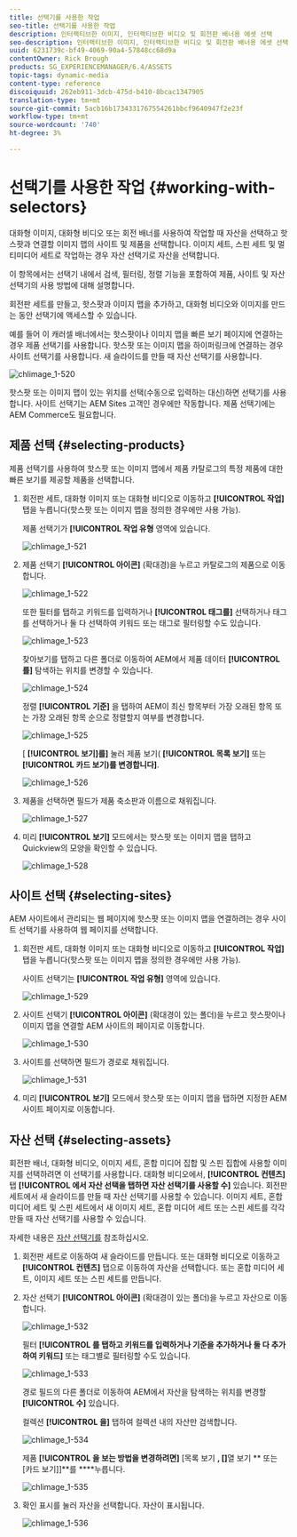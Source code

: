 ```yaml
---
title: 선택기를 사용한 작업
seo-title: 선택기를 사용한 작업
description: 인터랙티브한 이미지, 인터랙티브한 비디오 및 회전판 배너용 에셋 선택
seo-description: 인터랙티브한 이미지, 인터랙티브한 비디오 및 회전판 배너용 에셋 선택
uuid: 6231739c-bf49-4069-90a4-57848cc68d9a
contentOwner: Rick Brough
products: SG_EXPERIENCEMANAGER/6.4/ASSETS
topic-tags: dynamic-media
content-type: reference
discoiquuid: 262eb911-3dcb-475d-b410-8bcac1347905
translation-type: tm+mt
source-git-commit: 5acb16b1734331767554261bbcf9640947f2e23f
workflow-type: tm+mt
source-wordcount: '740'
ht-degree: 3%

---
```



# 선택기를 사용한 작업 {#working-with-selectors}

대화형 이미지, 대화형 비디오 또는 회전 배너를 사용하여 작업할 때 자산을 선택하고 핫스팟과 연결할 이미지 맵의 사이트 및 제품을 선택합니다. 이미지 세트, 스핀 세트 및 멀티미디어 세트로 작업하는 경우 자산 선택기로 자산을 선택합니다.

이 항목에서는 선택기 내에서 검색, 필터링, 정렬 기능을 포함하여 제품, 사이트 및 자산 선택기의 사용 방법에 대해 설명합니다.

회전판 세트를 만들고, 핫스팟과 이미지 맵을 추가하고, 대화형 비디오와 이미지를 만드는 동안 선택기에 액세스할 수 있습니다.

예를 들어 이 캐러셀 배너에서는 핫스팟이나 이미지 맵을 빠른 보기 페이지에 연결하는 경우 제품 선택기를 사용합니다. 핫스팟 또는 이미지 맵을 하이퍼링크에 연결하는 경우 사이트 선택기를 사용합니다. 새 슬라이드를 만들 때 자산 선택기를 사용합니다.

![chlimage_1-520](assets/chlimage_1-520.png)

핫스팟 또는 이미지 맵이 있는 위치를 선택(수동으로 입력하는 대신)하면 선택기를 사용합니다. 사이트 선택기는 AEM Sites 고객인 경우에만 작동합니다. 제품 선택기에는 AEM Commerce도 필요합니다.

## 제품 선택 {#selecting-products}

제품 선택기를 사용하여 핫스팟 또는 이미지 맵에서 제품 카탈로그의 특정 제품에 대한 빠른 보기를 제공할 제품을 선택합니다.

1. 회전판 세트, 대화형 이미지 또는 대화형 비디오로 이동하고 **[!UICONTROL 작업]** 탭을 누릅니다(핫스팟 또는 이미지 맵을 정의한 경우에만 사용 가능).

   제품 선택기가 **[!UICONTROL 작업 유형** 영역에 있습니다.

   ![chlimage_1-521](assets/chlimage_1-521.png)

1. 제품 선택기 **[!UICONTROL 아이콘]** (확대경)을 누르고 카탈로그의 제품으로 이동합니다.

   ![chlimage_1-522](assets/chlimage_1-522.png)

   또한 필터를 탭하고 키워드를 입력하거나 **[!UICONTROL 태그를]** 선택하거나 태그를 선택하거나 둘 다 선택하여 키워드 또는 태그로 필터링할 수도 있습니다.

   ![chlimage_1-523](assets/chlimage_1-523.png)

   찾아보기를 탭하고 다른 폴더로 이동하여 AEM에서 제품 데이터 **[!UICONTROL 를]** 탐색하는 위치를 변경할 수 있습니다.

   ![chlimage_1-524](assets/chlimage_1-524.png)

   정렬 **[!UICONTROL 기준]** 을 탭하여 AEM이 최신 항목부터 가장 오래된 항목 또는 가장 오래된 항목 순으로 정렬할지 여부를 변경합니다.

   ![chlimage_1-525](assets/chlimage_1-525.png)

   [ **[!UICONTROL 보기]를]** 눌러 제품 보기( **[!UICONTROL 목록 보기]** 또는 **[!UICONTROL 카드 보기)를 변경합니다]**.

   ![chlimage_1-526](assets/chlimage_1-526.png)

1. 제품을 선택하면 필드가 제품 축소판과 이름으로 채워집니다.

   ![chlimage_1-527](assets/chlimage_1-527.png)

1. 미리 **[!UICONTROL 보기]** 모드에서는 핫스팟 또는 이미지 맵을 탭하고 Quickview의 모양을 확인할 수 있습니다.

   ![chlimage_1-528](assets/chlimage_1-528.png)

## 사이트 선택 {#selecting-sites}

AEM 사이트에서 관리되는 웹 페이지에 핫스팟 또는 이미지 맵을 연결하려는 경우 사이트 선택기를 사용하여 웹 페이지를 선택합니다.

1. 회전판 세트, 대화형 이미지 또는 대화형 비디오로 이동하고 **[!UICONTROL 작업]** 탭을 누릅니다(핫스팟 또는 이미지 맵을 정의한 경우에만 사용 가능).

   사이트 선택기는 **[!UICONTROL 작업 유형]** 영역에 있습니다.

   ![chlimage_1-529](assets/chlimage_1-529.png)

1. 사이트 선택기 **[!UICONTROL 아이콘]** (확대경이 있는 폴더)을 누르고 핫스팟이나 이미지 맵을 연결할 AEM 사이트의 페이지로 이동합니다.

   ![chlimage_1-530](assets/chlimage_1-530.png)

1. 사이트를 선택하면 필드가 경로로 채워집니다.

   ![chlimage_1-531](assets/chlimage_1-531.png)

1. 미리 **[!UICONTROL 보기]** 모드에서 핫스팟 또는 이미지 맵을 탭하면 지정한 AEM 사이트 페이지로 이동합니다.

## 자산 선택 {#selecting-assets}

회전판 배너, 대화형 비디오, 이미지 세트, 혼합 미디어 집합 및 스핀 집합에 사용할 이미지를 선택하려면 이 선택기를 사용합니다. 대화형 비디오에서, **[!UICONTROL 컨텐츠]** 탭 **[!UICONTROL 에서 자산 선택을 탭하면 자산 선택기를 사용할 수]** 있습니다. 회전판 세트에서 새 슬라이드를 만들 때 자산 선택기를 사용할 수 있습니다. 이미지 세트, 혼합 미디어 세트 및 스핀 세트에서 새 이미지 세트, 혼합 미디어 세트 또는 스핀 세트를 각각 만들 때 자산 선택기를 사용할 수 있습니다.

자세한 내용은 [자산 선택기를](asset-selector.md) 참조하십시오.

1. 회전판 세트로 이동하여 새 슬라이드를 만듭니다. 또는 대화형 비디오로 이동하고 **[!UICONTROL 컨텐츠]** 탭으로 이동하여 자산을 선택합니다. 또는 혼합 미디어 세트, 이미지 세트 또는 스핀 세트를 만듭니다.
1. 자산 선택기 **[!UICONTROL 아이콘]** (확대경이 있는 폴더)을 누르고 자산으로 이동합니다.

   ![chlimage_1-532](assets/chlimage_1-532.png)

   필터 **[!UICONTROL 를 탭하고 키워드를 입력하거나 기준을 추가하거나 둘 다 추가하여 키워드]** 또는 태그별로 필터링할 수도 있습니다.

   ![chlimage_1-533](assets/chlimage_1-533.png)

   경로 필드의 다른 폴더로 이동하여 AEM에서 자산을 탐색하는 위치를 변경할 **[!UICONTROL 수]** 있습니다.

   컬렉션 **[!UICONTROL 을]** 탭하여 컬렉션 내의 자산만 검색합니다.

   ![chlimage_1-534](assets/chlimage_1-534.png)

   제품 **[!UICONTROL 을 보는 방법을 변경하려면]** [목록 보기 **, []**&#x200B;열 보기 ** 또는 [카드 보기]]**&#x200B;를 ****&#x200B;누릅니다.

   ![chlimage_1-535](assets/chlimage_1-535.png)

1. 확인 표시를 눌러 자산을 선택합니다. 자산이 표시됩니다.

   ![chlimage_1-536](assets/chlimage_1-536.png)


